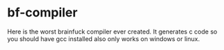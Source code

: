 # bf-compiler
Here is the worst brainfuck compiler ever created. It generates c code so you should have gcc installed also only works on windows or linux. 
